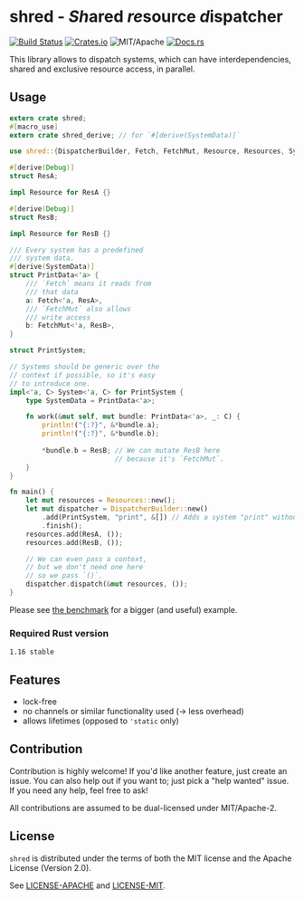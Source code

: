 # shred - *Sh*ared *re*source *d*ispatcher

[![Build Status][bi]][bl] [![Crates.io][ci]][cl] ![MIT/Apache][li] [![Docs.rs][di]][dl]

[bi]: https://travis-ci.org/torkleyy/shred.svg?branch=master
[bl]: https://travis-ci.org/torkleyy/shred

[ci]: https://img.shields.io/crates/v/shred.svg
[cl]: https://crates.io/crates/shred/

[li]: https://img.shields.io/badge/license-MIT%2FApache-blue.svg

[di]: https://docs.rs/shred/badge.svg
[dl]: https://docs.rs/shred/

This library allows to dispatch
systems, which can have interdependencies,
shared and exclusive resource access, in parallel.

## Usage

```rust
extern crate shred;
#[macro_use]
extern crate shred_derive; // for `#[derive(SystemData)]`

use shred::{DispatcherBuilder, Fetch, FetchMut, Resource, Resources, System};

#[derive(Debug)]
struct ResA;

impl Resource for ResA {}

#[derive(Debug)]
struct ResB;

impl Resource for ResB {}

/// Every system has a predefined
/// system data.
#[derive(SystemData)]
struct PrintData<'a> {
    /// `Fetch` means it reads from
    /// that data
    a: Fetch<'a, ResA>,
    /// `FetchMut` also allows
    /// write access
    b: FetchMut<'a, ResB>,
}

struct PrintSystem;

// Systems should be generic over the
// context if possible, so it's easy
// to introduce one.
impl<'a, C> System<'a, C> for PrintSystem {
    type SystemData = PrintData<'a>;

    fn work(&mut self, mut bundle: PrintData<'a>, _: C) {
        println!("{:?}", &*bundle.a);
        println!("{:?}", &*bundle.b);
        
        *bundle.b = ResB; // We can mutate ResB here
                          // because it's `FetchMut`.
    }
}

fn main() {
    let mut resources = Resources::new();
    let mut dispatcher = DispatcherBuilder::new()
        .add(PrintSystem, "print", &[]) // Adds a system "print" without dependencies
        .finish();
    resources.add(ResA, ());
    resources.add(ResB, ());

    // We can even pass a context,
    // but we don't need one here
    // so we pass `()`.
    dispatcher.dispatch(&mut resources, ());
}
```

Please see [the benchmark](benches/bench.rs) for a bigger (and useful) example.

### Required Rust version

`1.16 stable`

## Features

* lock-free
* no channels or similar functionality used (-> less overhead)
* allows lifetimes (opposed to `'static` only)

## Contribution

Contribution is highly welcome! If you'd like another
feature, just create an issue. You can also help
out if you want to; just pick a "help wanted" issue.
If you need any help, feel free to ask!

All contributions are assumed to be dual-licensed under
MIT/Apache-2.

## License

`shred` is distributed under the terms of both the MIT 
license and the Apache License (Version 2.0).

See [LICENSE-APACHE](LICENSE-APACHE) and [LICENSE-MIT](LICENSE-MIT).
